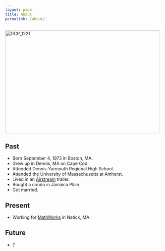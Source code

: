 ```yaml
---
layout: page
title: About
permalink: /about/
---
```


<a href="https://www.flickr.com/photos/matthewsim/16197670191" title="DCP_1221 by Matthew Simoneau, on Flickr"><img src="https://farm8.staticflickr.com/7572/16197670191_ed0a431186.jpg" width="500" height="333" alt="DCP_1221"></a>

Past
----
* Born September 4, 1973 in Boston, MA.
* Grew up in Dennis, MA on Cape Cod.
* Attended Dennis-Yarmouth Regional High School.
* Attended the University of Massachusetts at Amherst.
* Lived in an <a href="http://www.airstream.com">Airstream</a> trailer.
* Bought a condo in Jamaica Plain.
* Got married.

Present
-------
* Working for <a href="http://www.mathworks.com">MathWorks</a> in Natick, MA.

Future
------
* ?
